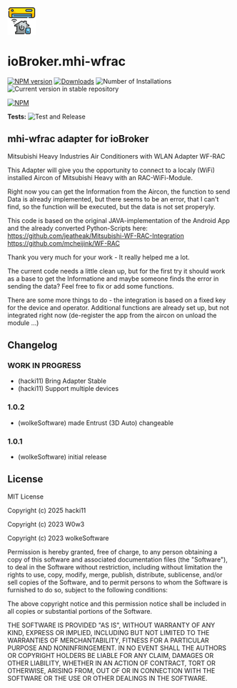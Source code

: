 ![Logo](admin/mhi-wfrac.png)
# ioBroker.mhi-wfrac

[![NPM version](https://img.shields.io/npm/v/iobroker.mhi-wfrac.svg)](https://www.npmjs.com/package/iobroker.mhi-wfrac)
[![Downloads](https://img.shields.io/npm/dm/iobroker.mhi-wfrac.svg)](https://www.npmjs.com/package/iobroker.mhi-wfrac)
![Number of Installations](https://iobroker.live/badges/mhi-wfrac-installed.svg)
![Current version in stable repository](https://iobroker.live/badges/mhi-wfrac-stable.svg)

[![NPM](https://nodei.co/npm/iobroker.mhi-wfrac.png?downloads=true)](https://nodei.co/npm/iobroker.mhi-wfrac/)

**Tests:** ![Test and Release](https://github.com/hacki11/ioBroker.mhi-wfrac/workflows/Test%20and%20Release/badge.svg)

## mhi-wfrac adapter for ioBroker

Mitsubishi Heavy Industries Air Conditioners with WLAN Adapter WF-RAC

This Adapter will give you the opportunity to connect to a localy (WiFi) installed Aircon of Mitsubishi Heavy with an RAC-WiFi-Module.

Right now you can get the Information from the Aircon, the function to send Data is already implemented, but there seems to be an error, that I can't find, so the function will be executed, but the data is not set properyly.

This code is based on the original JAVA-implementation of the Android App and the already converted Python-Scripts here:
https://github.com/jeatheak/Mitsubishi-WF-RAC-Integration
https://github.com/mcheijink/WF-RAC

Thank you very much for your work - It really helped me a lot.

The current code needs a little clean up, but for the first try it should work as a base to get the Informatione and maybe someone finds the error in sending the data?
Feel free to fix or add some functions.

There are some more things to do - the integration is based on a fixed key for the device and operator. 
Additional functions are already set up, but not integrated right now (de-register the app from the aircon on unload the module ...)

## Changelog
<!--
    Placeholder for the next version (at the beginning of the line):
    ### **WORK IN PROGRESS**
-->

### **WORK IN PROGRESS**
* (hacki11) Bring Adapter Stable
* (hacki11) Support multiple devices

### 1.0.2
* (wolkeSoftware) made Entrust (3D Auto) changeable

### 1.0.1
* (wolkeSoftware) initial release

## License
MIT License

Copyright (c) 2025 hacki11

Copyright (c) 2023 W0w3

Copyright (c) 2023 wolkeSoftware

Permission is hereby granted, free of charge, to any person obtaining a copy
of this software and associated documentation files (the "Software"), to deal
in the Software without restriction, including without limitation the rights
to use, copy, modify, merge, publish, distribute, sublicense, and/or sell
copies of the Software, and to permit persons to whom the Software is
furnished to do so, subject to the following conditions:

The above copyright notice and this permission notice shall be included in all
copies or substantial portions of the Software.

THE SOFTWARE IS PROVIDED "AS IS", WITHOUT WARRANTY OF ANY KIND, EXPRESS OR
IMPLIED, INCLUDING BUT NOT LIMITED TO THE WARRANTIES OF MERCHANTABILITY,
FITNESS FOR A PARTICULAR PURPOSE AND NONINFRINGEMENT. IN NO EVENT SHALL THE
AUTHORS OR COPYRIGHT HOLDERS BE LIABLE FOR ANY CLAIM, DAMAGES OR OTHER
LIABILITY, WHETHER IN AN ACTION OF CONTRACT, TORT OR OTHERWISE, ARISING FROM,
OUT OF OR IN CONNECTION WITH THE SOFTWARE OR THE USE OR OTHER DEALINGS IN THE
SOFTWARE.
